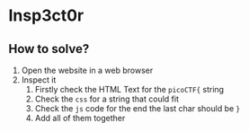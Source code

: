 # Insp3ct0r
## How to solve?
1. Open the website in a web browser
2. Inspect it
	1. Firstly check the HTML Text for the `picoCTF{` string
	2. Check the `css` for a string that could fit
	3. Check the `js` code for the end the last char should be `}`
	4. Add all of them together